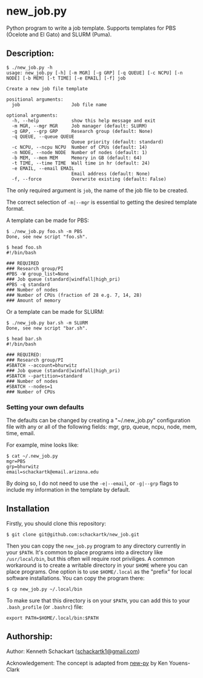 # new_job.py
Python program to write a job template. Supports templates for PBS (Ocelote and El Gato) and SLURM (Puma).

## Description:

```
$ ./new_job.py -h
usage: new_job.py [-h] [-m MGR] [-g GRP] [-q QUEUE] [-c NCPU] [-n NODE] [-b MEM] [-t TIME] [-e EMAIL] [-f] job

Create a new job file template

positional arguments:
  job                   Job file name

optional arguments:
  -h, --help            show this help message and exit
  -m MGR, --mgr MGR     Job manager (default: SLURM)
  -g GRP, --grp GRP     Research group (default: None)
  -q QUEUE, --queue QUEUE
                        Queue priority (default: standard)
  -c NCPU, --ncpu NCPU  Number of CPUs (default: 14)
  -n NODE, --node NODE  Number of nodes (default: 1)
  -b MEM, --mem MEM     Memory in GB (default: 64)
  -t TIME, --time TIME  Wall time in hr (default: 24)
  -e EMAIL, --email EMAIL
                        Email address (default: None)
  -f, --force           Overwrite existing (default: False)
```

The only required argument is `job`, the name of the job file to be created.

The correct selection of `-m|--mgr` is essential to getting the desired template format.

A template can be made for PBS:

```
$ ./new_job.py foo.sh -m PBS
Done, see new script "foo.sh".

$ head foo.sh
#!/bin/bash

### REQUIRED
### Research group/PI
#PBS -W group_list=None
### Job queue (standard|windfall|high_pri)
#PBS -q standard
### Number of nodes
### Number of CPUs (fraction of 28 e.g. 7, 14, 28)
### Amount of memory
```
Or a template can be made for SLURM:

```
$ ./new_job.py bar.sh -m SLURM
Done, see new script "bar.sh".

$ head bar.sh
#!/bin/bash

### REQUIRED:
### Research group/PI
#SBATCH --account=bhurwitz
### Job queue (standard|windfall|high_pri)
#SBATCH --partition=standard
### Number of nodes
#SBATCH --nodes=1
### Number of CPUs 
```
### Setting your own defaults

The defaults can be changed by creating a "~/.new_job.py" configuration file with any or all of the following fields: mgr, grp, queue, ncpu, node, mem, time, email.

For example, mine looks like:

```
$ cat ~/.new_job.py
mgr=PBS
grp=bhurwitz
email=schackartk@email.arizona.edu
```

By doing so, I do not need to use the `-e|--email`, or `-g|--grp` flags to include my information in the template by default.


## Installation

Firstly, you should clone this repository:

```
$ git clone git@github.com:schackartk/new_job.git
```

Then you can copy the `new_job.py` program to any directory currently in your `$PATH`.
It's common to place programs into a directory like `/usr/local/bin`, but this often will require root priviliges.
A common workaround is to create a writable directory in your `$HOME` where you can place programs.
One option is to use `$HOME/.local` as the "prefix" for local software installations. You can copy the program there:

```
$ cp new_job.py ~/.local/bin
```

To make sure that this directory is on your `$PATH`, you can add this to your `.bash_profile` (or `.bashrc`) file:

```
export PATH=$HOME/.local/bin:$PATH
```

## Authorship:

Author: Kenneth Schackart (schackartk1@gmail.com)

Acknowledgement: The concept is adapted from [new-py](https://github.com/kyclark/new.py) by Ken Youens-Clark

